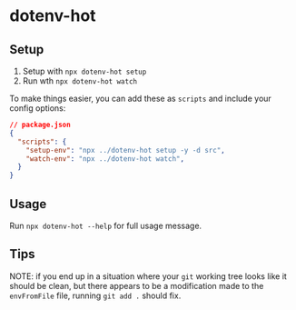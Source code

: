 # dotenv-hot

## Setup

1. Setup with `npx dotenv-hot setup`
2. Run wth `npx dotenv-hot watch`

To make things easier, you can add these as `scripts` and include your config options:

```json
// package.json
{
  "scripts": {
    "setup-env": "npx ../dotenv-hot setup -y -d src",
    "watch-env": "npx ../dotenv-hot watch",
  }
}
```

## Usage

Run `npx dotenv-hot --help` for full usage message.

## Tips

NOTE: if you end up in a situation where your `git` working tree looks like it should be clean, but there appears to be a modification made to the `envFromFile` file, running `git add .` should fix.
